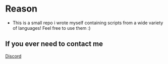 # Reason
- This is a small repo i wrote myself containing scripts from a wide variety of languages! Feel free to use them :)

## If you ever need to contact me
[Discord](https://discord.com/users/1071858026899841094)
